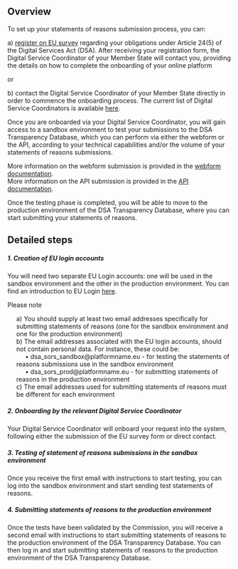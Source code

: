## Overview

To set up your statements of reasons submission process, you can:

a) [register on EU survey](https://ec.europa.eu/eusurvey/runner/DSA-ComplianceStamentsReasons) regarding your obligations under Article 24(5) of the Digital Services Act
(DSA). After receiving your registration form, the Digital Service Coordinator of your Member State
will contact you, providing the details on how to complete the onboarding of your online platform

or

b) contact the Digital Service Coordinator of your Member State directly in order to commence the
onboarding process. The current list of Digital Service Coordinators is available [here](https://digital-strategy.ec.europa.eu/en/policies/dsa-cooperation).

Once you are onboarded via your Digital Service Coordinator, you will gain access to a sandbox
environment to test your submissions to the DSA Transparency Database, which you can perform via
either the webform or the API, according to your technical capabilities and/or the volume of your
statements of reasons submissions.

More information on the webform submission is provided in the [webform documentation](/profile/page/webform-documentation).<br/>
More information on the API submission is provided in the [API documentation](/profile/page/api-documentation).

Once the testing phase is completed, you will be able to move to the production environment of the
DSA Transparency Database, where you can start submitting your statements of reasons.

## Detailed steps

##### 1. Creation of EU login accounts

You will need two separate EU Login accounts: one will be used in the sandbox environment and the other in the production environment. You can find an introduction to EU Login [here](https://webgate.ec.europa.eu/cas/help.html#:~:text=How%20do%20I%20create%20my%20EU%20Login%20account%3F).
<div class="ecl-u-type-m ecl-u-type-underline">Please note</div>
<div style="margin-left:20px">
<p class="ecl-u-type-paragraph" style="max-width:none !important;">
a) You should supply at least two email addresses specifically for submitting statements of reasons (one for the sandbox environment and one for the production environment)<br/>
b) The email addresses associated with the EU login accounts, should not contain personal data. For instance, these could be:<br/>
<span style="margin-left:20px">• dsa_sors_sandbox@platformname.eu - for testing the statements of reasons submissions use in the sandbox environment</span><br/>
<span style="margin-left:20px">• dsa_sors_prod@platformname.eu - for submitting statements of reasons in the production environment</span><br/>
c) The email addresses used for submitting statements of reasons must be different for each environment<br/>
</p>
</div>   


##### 2. Onboarding by the relevant Digital Service Coordinator
Your Digital Service Coordinator will onboard your request into the system, following either the submission of the EU survey form or direct contact.

##### 3. Testing of statement of reasons submissions in the sandbox environment

Once you receive the first email with instructions to start testing, you can log into the sandbox environment and start sending test statements of reasons.

##### 4. Submitting statements of reasons to the production environment
Once the tests have been validated by the Commission, you will receive a second email with instructions to start submitting statements of reasons to the production environment of the DSA Transparency Database. You can then log in and start submitting statements of reasons to the production environment of the DSA Transparency Database.

